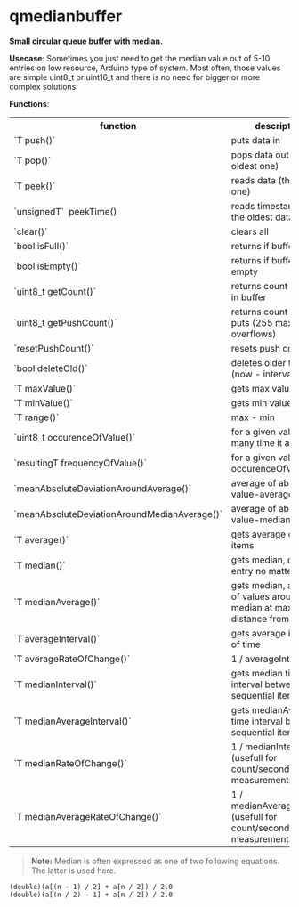 # qmedianbuffer

**Small circular queue buffer with median.**

**Usecase**:
Sometimes you just need to get the median value out of 5-10 entries on low resource, Arduino type of system.
Most often, those values are simple uint8_t or uint16_t and there is no need for bigger or more complex solutions.

**Functions**:

<table class="tg">
  <tr>
    <th class="tg-0pky">function</th>
    <th class="tg-0pky">description</th>
  </tr>
  <tr>
    <td class="tg-0pky">`T push()`</td>
    <td class="tg-0pky">puts data in</td>
  </tr>
  <tr>
    <td class="tg-0pky">`T pop()`</td>
    <td class="tg-0pky">pops data out (the oldest one)</td>
  </tr>
  <tr>
    <td class="tg-0pky">`T peek()`</td>
    <td class="tg-0pky">reads data (the oldest one)</td>
  </tr>
  <tr>
    <td class="tg-0pky">`unsignedT`&nbsp;&nbsp;peekTime()</td>
    <td class="tg-0pky">reads timestamp of the oldest data entry</td>
  </tr>
  <tr>
    <td class="tg-0pky">`clear()`</td>
    <td class="tg-0pky">clears all</td>
  </tr>
  <tr>
    <td class="tg-0pky">`bool isFull()`</td>
    <td class="tg-0pky">returns if buffer is full</td>
  </tr>
  <tr>
    <td class="tg-0pky">`bool isEmpty()`</td>
    <td class="tg-0pky">returns if buffer is empty</td>
  </tr>
  <tr>
    <td class="tg-0pky">`uint8_t getCount()`</td>
    <td class="tg-0pky">returns count of items in buffer</td>
  </tr>
  <tr>
    <td class="tg-0pky">`uint8_t getPushCount()`</td>
    <td class="tg-0pky">returns count of all puts (255 max, then overflows)</td>
  </tr>
  <tr>
    <td class="tg-0pky">`resetPushCount()`</td>
    <td class="tg-0pky">resets push counter</td>
  </tr>
  <tr>
    <td class="tg-0pky">`bool deleteOld()`</td>
    <td class="tg-0pky">deletes older then (now - interval)</td>
  </tr>
  <tr>
    <td class="tg-0pky">`T maxValue()`</td>
    <td class="tg-0pky">gets max value</td>
  </tr>
  <tr>
    <td class="tg-0pky">`T minValue()`</td>
    <td class="tg-0pky">gets min value</td>
  </tr>
  <tr>
    <td class="tg-0pky">`T range()`</td>
    <td class="tg-0pky">max - min</td>
  </tr>
   <tr>
    <td class="tg-0pky">`uint8_t occurenceOfValue()`</td>
    <td class="tg-0pky">for a given value, how many time it appears</td>
  </tr>
   <tr>
    <td class="tg-0pky">`resultingT frequencyOfValue()`</td>
    <td class="tg-0pky">for a given value, 1 / occurenceOfValue</td>
  </tr>  
  <tr>
    <td class="tg-0pky">`meanAbsoluteDeviationAroundAverage()`</td>
    <td class="tg-0pky">average of abs(each value-average)</td>
  </tr>
  <tr>
    <td class="tg-0pky">`meanAbsoluteDeviationAroundMedianAverage()`</td>
    <td class="tg-0pky">average of abs(each value-median)</td>
  </tr>
  <tr>
    <td class="tg-0pky">`T average()`</td>
    <td class="tg-0pky">gets average of all items</td>
  </tr>  
  <tr>
    <td class="tg-0pky">`T median()`</td>
    <td class="tg-0pky">gets median, original entry no matter what</td>
  </tr>
  <tr>
    <td class="tg-0pky">`T medianAverage()`</td>
    <td class="tg-0pky">gets median, average of values around median at max distance from</td>
  </tr>
   <tr>
    <td class="tg-0pky">`T averageInterval()`</td>
    <td class="tg-0pky">gets average interval of time</td>
  </tr>
  <tr>
    <td class="tg-0pky">`T averageRateOfChange()`</td>
    <td class="tg-0pky">1 / averageInterval</td>
  </tr>  
  <tr>
    <td class="tg-0pky">`T medianInterval()`</td>
    <td class="tg-0pky">gets median time interval between sequential items</td>
  </tr>
  <tr>
    <td class="tg-0pky">`T medianAverageInterval()`</td>
    <td class="tg-0pky">gets medianAverage time interval between sequential items</td>
  </tr>
  <tr>
    <td class="tg-0pky">`T medianRateOfChange()`</td>
    <td class="tg-0pky">1 / medianInterval (usefull for count/second measurements)</td>
  </tr>
  <tr>
    <td class="tg-0pky">`T medianAverageRateOfChange()`</td>
    <td class="tg-0pky">1 / medianAverageInterval (usefull for count/second measurements)</td>
  </tr> 
</table>


> **Note:** Median is often expressed as one of two following equations. The latter is used here.

    (double)(a[(n - 1) / 2] + a[n / 2]) / 2.0
    (double)(a[(n / 2) - 1] + a[n / 2]) / 2.0
